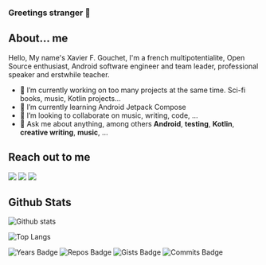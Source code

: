 ### Greetings stranger 👋


## About… me

Hello, My name's Xavier F. Gouchet, I'm a french multipotentialite, Open Source enthusiast, Android software engineer and team leader, professional speaker and erstwhile teacher.


- 🔭 I’m currently working on too many projects at the same time. Sci-fi books, music, Kotlin projects…
- 🌱 I’m currently learning Android Jetpack Compose
- 👯 I’m looking to collaborate on music, writing, code, …
- 💬 Ask me about anything, among others **Android**, **testing**, **Kotlin**, **creative writing**, **music**, … 

## Reach out to me


[![](https://img.shields.io/badge/linkedin-xgouchet-blue)](https://www.linkedin.com/in/xgouchet/)
[![](https://img.shields.io/badge/twitter-xgouchet-blue)](https://www.twitter.com/xgouchet/)
[![](https://img.shields.io/badge/speakerdeck-xgouchet-blue)](https://speakerdeck.com/xgouchet)

## Github Stats

![Github stats](https://github-readme-stats.vercel.app/api?username=xgouchet&show_icons=true&count_private=true&theme=)

![Top Langs](https://github-readme-stats.vercel.app/api/top-langs/?username=xgouchet&hide=javascript,css&layout=compact)

![Years Badge](https://badges.pufler.dev/years/xgouchet?style=flat&color=blue)
![Repos Badge](https://badges.pufler.dev/repos/xgouchet?style=flat&color=blue)
![Gists Badge](https://badges.pufler.dev/gists/xgouchet?style=flat&color=blue)
![Commits Badge](https://badges.pufler.dev/commits/monthly/xgouchet?style=flat&color=blue)